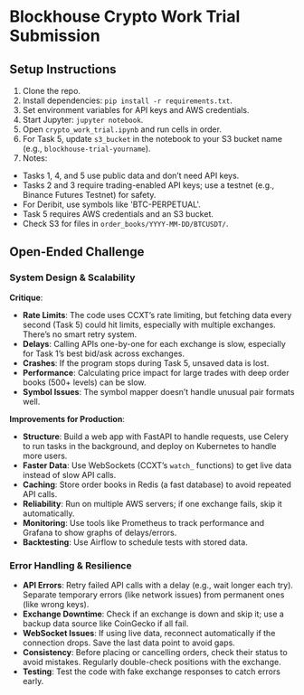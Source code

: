 # Blockhouse Crypto Work Trial Submission

## Setup Instructions
1. Clone the repo.
2. Install dependencies: `pip install -r requirements.txt`.
3. Set environment variables for API keys and AWS credentials.
4. Start Jupyter: `jupyter notebook`.
5. Open `crypto_work_trial.ipynb` and run cells in order.
6. For Task 5, update `s3_bucket` in the notebook to your S3 bucket name (e.g., `blockhouse-trial-yourname`).
7. Notes:
- Tasks 1, 4, and 5 use public data and don’t need API keys.
- Tasks 2 and 3 require trading-enabled API keys; use a testnet (e.g., Binance Futures Testnet) for safety.
- For Deribit, use symbols like 'BTC-PERPETUAL'.
- Task 5 requires AWS credentials and an S3 bucket.
- Check S3 for files in `order_books/YYYY-MM-DD/BTCUSDT/`.

## Open-Ended Challenge
### System Design & Scalability
**Critique**:
- **Rate Limits**: The code uses CCXT’s rate limiting, but fetching data every second (Task 5) could hit limits, especially with multiple exchanges. There’s no smart retry system.
- **Delays**: Calling APIs one-by-one for each exchange is slow, especially for Task 1’s best bid/ask across exchanges.
- **Crashes**: If the program stops during Task 5, unsaved data is lost.
- **Performance**: Calculating price impact for large trades with deep order books (500+ levels) can be slow.
- **Symbol Issues**: The symbol mapper doesn’t handle unusual pair formats well.

**Improvements for Production**:
- **Structure**: Build a web app with FastAPI to handle requests, use Celery to run tasks in the background, and deploy on Kubernetes to handle more users.
- **Faster Data**: Use WebSockets (CCXT’s `watch_` functions) to get live data instead of slow API calls.
- **Caching**: Store order books in Redis (a fast database) to avoid repeated API calls.
- **Reliability**: Run on multiple AWS servers; if one exchange fails, skip it automatically.
- **Monitoring**: Use tools like Prometheus to track performance and Grafana to show graphs of delays/errors.
- **Backtesting**: Use Airflow to schedule tests with stored data.

### Error Handling & Resilience
- **API Errors**: Retry failed API calls with a delay (e.g., wait longer each try). Separate temporary errors (like network issues) from permanent ones (like wrong keys).
- **Exchange Downtime**: Check if an exchange is down and skip it; use a backup data source like CoinGecko if all fail.
- **WebSocket Issues**: If using live data, reconnect automatically if the connection drops. Save the last data point to avoid gaps.
- **Consistency**: Before placing or cancelling orders, check their status to avoid mistakes. Regularly double-check positions with the exchange.
- **Testing**: Test the code with fake exchange responses to catch errors early.
